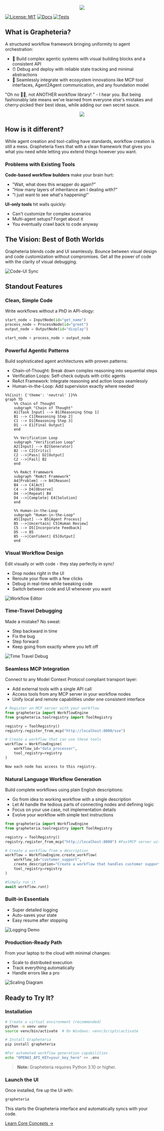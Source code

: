 <div align="center">
  <img src="docs/assets/grapheteria.gif"/>
</div>

[![License: MIT](https://img.shields.io/badge/License-MIT-yellow.svg)](https://opensource.org/license/mit)
[![Docs](https://img.shields.io/badge/docs-latest-blue)](https://beubax.github.io/Grapheteria/)
[![Tests](https://github.com/beubax/Grapheteria/actions/workflows/test.yml/badge.svg)](https://github.com/beubax/Grapheteria/tests)

## What is Grapheteria?

A structured workflow framework bringing uniformity to agent orchestration:
- 🎨 Build complex agentic systems with visual building blocks and a consistent API
- ⏰ Debug and deploy with reliable state tracking and minimal abstractions
- 🔌 Seamlessly integrate with ecosystem innovations like MCP tool interfaces, Agent2Agent communication, and any foundation model

"Oh no 😵‍💫, not ANOTHER workflow library! " - I hear you. But being fashionably late means we've learned from everyone else's mistakes and cherry-picked their best ideas, while adding our own secret sauce.

<div align="center">
  <img src="docs/assets/workflow-concept.png"/>
</div>

## How is it different?

While agent creation and tool-calling have standards, workflow creation is still a mess. Grapheteria fixes that with a clean framework that gives you what you need while letting you extend things however you want.

### Problems with Existing Tools

**Code-based workflow builders** make your brain hurt:
- "Wait, what does this wrapper do again?" 
- "How many layers of inheritance am I dealing with?"
- "I just want to see what's happening!"

**UI-only tools** hit walls quickly:
- Can't customize for complex scenarios
- Multi-agent setups? Forget about it
- You eventually crawl back to code anyway

## The Vision: Best of Both Worlds

Grapheteria blends code and UI seamlessly. Bounce between visual design and code customization without compromises. Get all the power of code with the clarity of visual debugging.

![Code-UI Sync](docs/assets/workflow.png)
<!-- An animated GIF showing changes in code immediately reflected in the UI and vice versa -->

## Standout Features

### Clean, Simple Code
Write workflows without a PhD in API-ology:

```python
start_node = InputNode(id="get_name")
process_node = ProcessNode(id="greet")
output_node = OutputNode(id="display")

start_node > process_node > output_node
```

### Powerful Agentic Patterns
Build sophisticated agent architectures with proven patterns:
- Chain-of-Thought: Break down complex reasoning into sequential steps
- Verification Loops: Self-check outputs with critic agents
- ReAct Framework: Integrate reasoning and action loops seamlessly
- Human-in-the-Loop: Add supervision exactly where needed

```mermaid
%%{init: {'theme': 'neutral' }}%%
graph TD
    %% Chain of Thought
    subgraph "Chain of Thought"
    A1[Task Input] --> B1[Reasoning Step 1]
    B1 --> C1[Reasoning Step 2]
    C1 --> D1[Reasoning Step 3]
    D1 --> E1[Final Output]
    end
    
    %% Verification Loop
    subgraph "Verification Loop"
    A2[Input] --> B2[Generator]
    B2 --> C2[Critic]
    C2 -->|Pass| D2[Output]
    C2 -->|Fail| B2
    end
    
    %% ReAct Framework
    subgraph "ReAct Framework"
    A4[Problem] --> B4[Reason]
    B4 --> C4[Act]
    C4 --> D4[Observe]
    D4 -->|Repeat| B4
    D4 -->|Complete| E4[Solution]
    end
    
    %% Human-in-the-Loop
    subgraph "Human-in-the-Loop"
    A5[Input] --> B5[Agent Process]
    B5 -->|Uncertain| C5[Human Review]
    C5 --> D5[Incorporate Feedback]
    D5 --> B5
    B5 -->|Confident| E5[Output]
    end
```

### Visual Workflow Design
Edit visually or with code - they stay perfectly in sync!
- Drop nodes right in the UI
- Reroute your flow with a few clicks
- Debug in real-time while tweaking code
- Switch between code and UI whenever you want

![Workflow Editor](docs/assets/code_sync.gif)
<!-- A screenshot of the Grapheteria workflow editor with nodes, edges, and a properties panel -->

### Time-Travel Debugging
Made a mistake? No sweat:
- Step backward in time
- Fix the bug
- Step forward
- Keep going from exactly where you left off

![Time Travel Debug](docs/assets/debug.gif)
<!-- An animated GIF showing someone debugging, going back in time, fixing a node, and continuing -->

### Seamless MCP Integration
Connect to any Model Context Protocol compliant transport layer:
- Add external tools with a single API call
- Access tools from any MCP server in your workflow nodes
- Unify local and remote capabilities under one consistent interface

```python
# Register an MCP server with your workflow
from grapheteria import WorkflowEngine
from grapheteria.toolregistry import ToolRegistry

registry = ToolRegistry()
registry.register_from_mcp("http://localhost:8000/sse")

# Create a workflow that can use these tools
workflow = WorkflowEngine(
    workflow_id="data_processor",
    tool_registry=registry
)

Now each node has access to this registry.
```

### Natural Language Workflow Generation
Build complete workflows using plain English descriptions:
- Go from idea to working workflow with a single description
- Let AI handle the tedious parts of connecting nodes and defining logic
- Focus on your use case, not implementation details
- Evolve your workflow with simple text instructions

```python
from grapheteria import WorkflowEngine
from grapheteria.toolregistry import ToolRegistry

registry = ToolRegistry()
registry.register_from_mcp("http://localhost:8000") #FastMCP server with your requisite integrations

# Create a workflow from a description
workflow = WorkflowEngine.create_workflow(
    workflow_id="customer_support",
    create_description="Create a workflow that handles customer support tickets. It should classify the ticket by urgency, route to the appropriate department, and generate a response draft.",
    tool_registry=registry
)

#Simply run it
await workflow.run()
```

### Built-in Essentials
- Super detailed logging
- Auto-saves your state
- Easy resume after stopping

![Logging Demo](docs/assets/tracking.png)
<!-- A screenshot showing logs and state persistence in action -->

### Production-Ready Path
From your laptop to the cloud with minimal changes:
- Scale to distributed execution
- Track everything automatically
- Handle errors like a pro

![Scaling Diagram](docs/assets/scaling.png)
<!-- An illustration showing workflow scaling from local to distributed environments -->

## Ready to Try It?

### Installation

```bash
# Create a virtual environment (recommended)
python -m venv venv
source venv/bin/activate  # On Windows: venv\Scripts\activate

# Install Grapheteria
pip install grapheteria

#For automated workflow generation capabilities
echo "OPENAI_API_KEY=your_key_here" >> .env
```

> **Note:** Grapheteria requires Python 3.10 or higher.

### Launch the UI

Once installed, fire up the UI with:

```bash
grapheteria
```
This starts the Grapheteria interface and automatically syncs with your code.

<div class="d-flex justify-content-center mt-4">
  <a href="https://beubax.github.io/grapheteria/Core" class="btn btn-primary btn-sm px-2 py-2 mb-4">Learn Core Concepts →</a>
</div>
